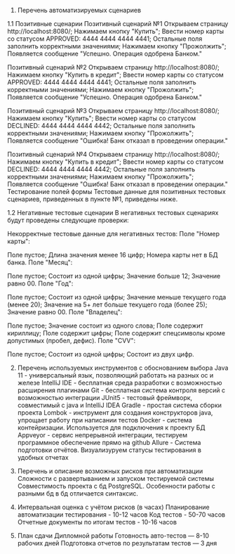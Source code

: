 1. Перечень автоматизируемых сценариев

1.1 Позитивные сценарии
Позитивный сценарий №1
Открываем страницу http://localhost:8080/;
Нажимаем кнопку "Купить";
Ввести номер карты со статусом APPROVED: 4444 4444 4444 4441;
Остальные поля заполнить корректными значениями;
Нажимаем кнопку "Прожолжить";
Появляется сообщение "Успешно. Операция одобрена Банком."

Позитивный сценарий №2
Открываем страницу http://localhost:8080/;
Нажимаем кнопку "Купить в кредит";
Ввести номер карты со статусом APPROVED: 4444 4444 4444 4441;
Остальные поля заполнить корректными значениями;
Нажимаем кнопку "Прожолжить";
Появляется сообщение "Успешно. Операция одобрена Банком."

Позитивный сценарий №3
Открываем страницу http://localhost:8080/;
Нажимаем кнопку "Купить";
Ввести номер карты со статусом DECLINED: 4444 4444 4444 4442;
Остальные поля заполнить корректными значениями;
Нажимаем кнопку "Прожолжить";
Появляется сообщение "Ошибка! Банк отказал в проведении операции."

Позитивный сценарий №4
Открываем страницу http://localhost:8080/;
Нажимаем кнопку "Купить в кредит";
Ввести номер карты со статусом DECLINED: 4444 4444 4444 4442;
Остальные поля заполнить корректными значениями;
Нажимаем кнопку "Прожолжить";
Появляется сообщение "Ошибка! Банк отказал в проведении операции."
Тестирование полей формы
Тестовые данные для позитивных тестовых сценариев, приведенных в пункте №1, приведены ниже.

1.2 Негативные тестовые сценарии
В негативных тестовых сценариях будут проведены следующие проверки:

Некорректные тестовые данные для негативных тестов:
Поле "Номер карты":

Поле пустое;
Длина значения менее 16 цифр;
Номера карты нет в БД банка.
Поле "Месяц":

Поле пустое;
Состоит из одной цифры;
Значение больше 12;
Значение равно 00.
Поле "Год":

Поле пустое;
Состоит из одной цифры;
Значение меньше текущего года (менее 20);
Значение на 5+ лет больше текущего года (более 25);
Значение равно 00.
Поле "Владелец":

Поле пустое;
Значение состоит из одного слова;
Поле содержит кириллицу;
Поле содержит цифры;
Поле содержит спецсимволы кроме допустимых (пробел, дефис).
Поле "CVV":

Поле пустое;
Состоит из одной цифры;
Состоит из двух цифр.


2. Перечень используемых инструментов с обоснованием выбора
Java 11 - универсальный язык, позволяющий работать на разных ос и железе
IntelliJ IDE - бесплатная среда разработки с возможностью расширения плагинами
Git - бесплатная система контроля версий с возможностью интеграции 
JUnit5 - тестовый фреймворк, совместимый с java и IntelliJ IDEA
Gradle - простая система сборки проекта
Lombok - инструмент для создания конструкторов java, упрощает работу при написании тестов
Docker - система контейризации. Используется для подключения к проекту БД
Appveyor - сервис непрерывной интеграции, тестируем программное обеспечение прямо на github
Allure - Система подготовки отчётов. Визуализуруем статусы тестирования в удобных отчетах


3. Перечень и описание возможных рисков при автоматизации
Сложности с развертыванием и запуском тестируемой системы
Совместимость проекта с бд PostgreSQL. Особенности работы с разными бд в бд отличается синтаксис.

4. Интервальная оценка с учётом рисков (в часах)
Планирование автоматизации тестирования - 10-12 часов
Код тестов - 50-70 часов
Отчетные документы по итогам тестов - 10-16 часов


5. План сдачи Дипломной работы
Готовность авто-тестов — 8-10 рабочих дней
Подготовка отчетов по результатам тестов — 3 дня